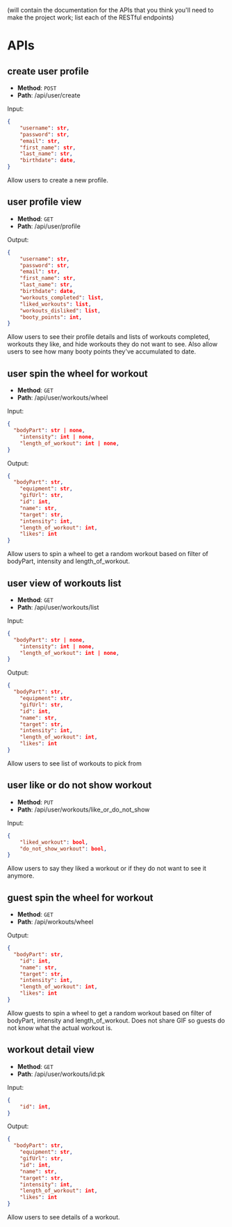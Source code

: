 (will contain the documentation for the APIs that you think you'll need to make the project work;  list each of the RESTful endpoints)

# APIs


## create user profile
* **Method**: `POST`
* **Path**: /api/user/create

Input:

```json
{
	"username": str,
	"password": str,
	"email": str,
	"first_name": str,
	"last_name": str,
	"birthdate": date,
}
```

Allow users to create a new profile.


## user profile view
* **Method**: `GET`
* **Path**: /api/user/profile

Output:

```json
{
	"username": str,
	"password": str,
	"email": str,
	"first_name": str,
	"last_name": str,
	"birthdate": date,
	"workouts_completed": list,
	"liked_workouts": list,
	"workouts_disliked": list,
	"booty_points": int,
}
```

Allow users to see their profile details and lists of workouts completed, workouts they like, and hide workouts they do not want to see. Also allow users to see how many booty points they've accumulated to date.


## user spin the wheel for workout

* **Method**: `GET`
* **Path**: /api/user/workouts/wheel

Input:

```json
{
  "bodyPart": str | none,
	"intensity": int | none,
	"length_of_workout": int | none,
}
```


Output:

```json
{
  "bodyPart": str,
	"equipment": str,
	"gifUrl": str,
	"id": int,
	"name": str,
	"target": str,
	"intensity": int,
	"length_of_workout": int,
	"likes": int
}
```

Allow users to spin a wheel to get a random workout based on filter of bodyPart, intensity and length_of_workout.


## user view of workouts list

* **Method**: `GET`
* **Path**: /api/user/workouts/list

Input:

```json
{
  "bodyPart": str | none,
	"intensity": int | none,
	"length_of_workout": int | none,
}
```

Output:

```json
{
  "bodyPart": str,
	"equipment": str,
	"gifUrl": str,
	"id": int,
	"name": str,
	"target": str,
	"intensity": int,
	"length_of_workout": int,
	"likes": int
}
```

Allow users to see list of workouts to pick from


## user like or do not show workout
* **Method**: `PUT`
* **Path**: /api/user/workouts/like_or_do_not_show

Input:

```json
{
	"liked_workout": bool,
	"do_not_show_workout": bool,
}
```

Allow users to say they liked a workout or if they do not want to see it anymore.


## guest spin the wheel for workout

* **Method**: `GET`
* **Path**: /api/workouts/wheel

Output:

```json
{
  "bodyPart": str,
	"id": int,
	"name": str,
	"target": str,
	"intensity": int,
	"length_of_workout": int,
	"likes": int
}
```

Allow guests to spin a wheel to get a random workout based on filter of bodyPart, intensity and length_of_workout. Does not share GIF so guests do not know what the actual workout is.


## workout detail view

* **Method**: `GET`
* **Path**: /api/user/workouts/id:pk

Input:
```json
{
	"id": int,
}
```

Output:

```json
{
  "bodyPart": str,
	"equipment": str,
	"gifUrl": str,
	"id": int,
	"name": str,
	"target": str,
	"intensity": int,
	"length_of_workout": int,
	"likes": int
}
```

Allow users to see details of a workout.